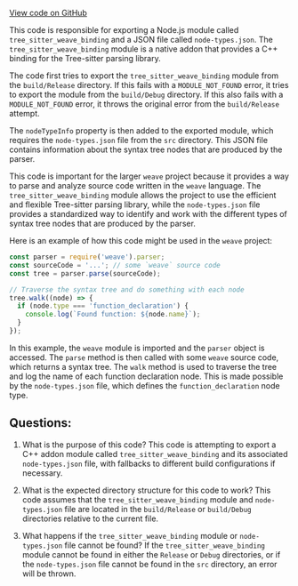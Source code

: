 [View code on GitHub](https://github.com/wandb/weave/weave-js/src/core/language/js/parser/js-grammar/bindings/node/index.js)

This code is responsible for exporting a Node.js module called `tree_sitter_weave_binding` and a JSON file called `node-types.json`. The `tree_sitter_weave_binding` module is a native addon that provides a C++ binding for the Tree-sitter parsing library. 

The code first tries to export the `tree_sitter_weave_binding` module from the `build/Release` directory. If this fails with a `MODULE_NOT_FOUND` error, it tries to export the module from the `build/Debug` directory. If this also fails with a `MODULE_NOT_FOUND` error, it throws the original error from the `build/Release` attempt.

The `nodeTypeInfo` property is then added to the exported module, which requires the `node-types.json` file from the `src` directory. This JSON file contains information about the syntax tree nodes that are produced by the parser. 

This code is important for the larger `weave` project because it provides a way to parse and analyze source code written in the `weave` language. The `tree_sitter_weave_binding` module allows the project to use the efficient and flexible Tree-sitter parsing library, while the `node-types.json` file provides a standardized way to identify and work with the different types of syntax tree nodes that are produced by the parser.

Here is an example of how this code might be used in the `weave` project:

```javascript
const parser = require('weave').parser;
const sourceCode = '...'; // some `weave` source code
const tree = parser.parse(sourceCode);

// Traverse the syntax tree and do something with each node
tree.walk((node) => {
  if (node.type === 'function_declaration') {
    console.log(`Found function: ${node.name}`);
  }
});
```

In this example, the `weave` module is imported and the `parser` object is accessed. The `parse` method is then called with some `weave` source code, which returns a syntax tree. The `walk` method is used to traverse the tree and log the name of each function declaration node. This is made possible by the `node-types.json` file, which defines the `function_declaration` node type.
## Questions: 
 1. What is the purpose of this code?
   This code is attempting to export a C++ addon module called `tree_sitter_weave_binding` and its associated `node-types.json` file, with fallbacks to different build configurations if necessary.

2. What is the expected directory structure for this code to work?
   This code assumes that the `tree_sitter_weave_binding` module and `node-types.json` file are located in the `build/Release` or `build/Debug` directories relative to the current file.

3. What happens if the `tree_sitter_weave_binding` module or `node-types.json` file cannot be found?
   If the `tree_sitter_weave_binding` module cannot be found in either the `Release` or `Debug` directories, or if the `node-types.json` file cannot be found in the `src` directory, an error will be thrown.